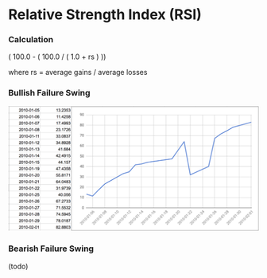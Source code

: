 Relative Strength Index (RSI)
============================

### Calculation

( 100.0 - ( 100.0 / ( 1.0 + rs ) ))

where rs = average gains / average losses

### Bullish Failure Swing

![Bullish Failure Swing](relative-strength-bullish-failure-swing.png)

### Bearish Failure Swing

(todo)

